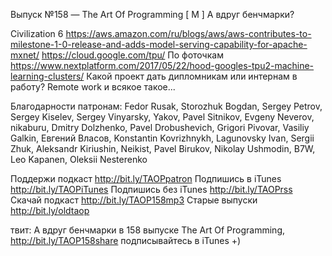 Выпуск №158 — The Art Of Programming [ M ] А вдруг бенчмарки?

Civilization 6
https://aws.amazon.com/ru/blogs/aws/aws-contributes-to-milestone-1-0-release-and-adds-model-serving-capability-for-apache-mxnet/
https://cloud.google.com/tpu/
По фоточкам https://www.nextplatform.com/2017/05/22/hood-googles-tpu2-machine-learning-clusters/
Какой проект дать дипломникам или интернам в работу?
Remote work и всякое такое...

Благодарности патронам:
Fedor Rusak, Storozhuk Bogdan, Sergey Petrov, Sergey Kiselev, Sergey Vinyarsky, Yakov, Pavel Sitnikov, Evgeny Neverov, nikaburu, Dmitry Dolzhenko, Pavel Drobushevich, Grigori Pivovar, Vasiliy Galkin, Евгений Власов, Konstantin Kovrizhnykh, Lagunovsky Ivan, Sergii Zhuk, Aleksandr Kiriushin, Neikist, Pavel Birukov, Nikolay Ushmodin, B7W, Leo Kapanen, Oleksii Nesterenko    

Поддержи подкаст http://bit.ly/TAOPpatron
Подпишись в iTunes http://bit.ly/TAOPiTunes
Подпишись без iTunes http://bit.ly/TAOPrss
Скачай подкаст http://bit.ly/TAOP158mp3
Старые выпуски http://bit.ly/oldtaop


твит: 
А вдруг бенчмарки в 158 выпуске The Art Of Programming, http://bit.ly/TAOP158share подписывайтесь в iTunes +) 


